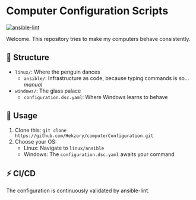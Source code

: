 # Computer Configuration Scripts
[![ansible-lint](https://github.com/Hekzory/computerConfiguration/actions/workflows/ansible-lint.yml/badge.svg?event=push)](https://github.com/Hekzory/computerConfiguration/actions/workflows/ansible-lint.yml)

Welcome. This repository tries to make my computers behave consistently.

## 🌌 Structure

- `linux/`: Where the penguin dances
  - `ansible/`: Infrastructure as code, because typing commands is so... *manual*
- `windows/`: The glass palace
  - `configuration.dsc.yaml`: Where Windows learns to behave

## 🔮 Usage

1. Clone this: `git clone https://github.com/Hekzory/computerConfiguration.git`
2. Choose your OS:
   - Linux: Navigate to `linux/ansible`
   - Windows: The `configuration.dsc.yaml` awaits your command

## ⚡ CI/CD

The configuration is continuously validated by ansible-lint.

